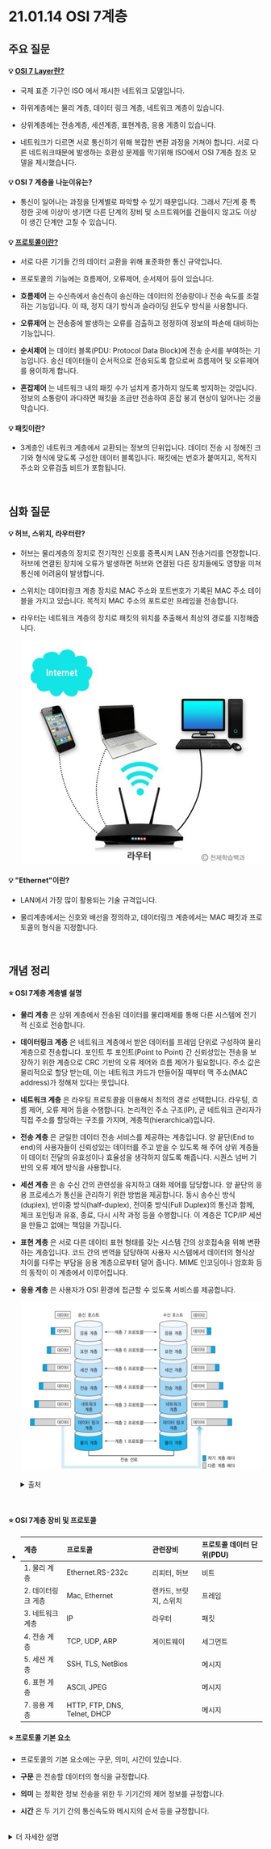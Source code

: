 # 21.01.14 OSI 7계층

## 주요 질문

#### 💡 [OSI 7 Layer란?](#⭐-osi-7계층-계층별-설명)
   * 국제 표준 기구인 ISO 에서 제시한 네트워크 모델입니다.

* 하위계층에는 물리 계층, 데이터 링크 계층, 네트워크 계층이 있습니다.

* 상위계층에는 전송계층, 세션계층, 표현계층, 응용 게층이 있습니다. 

* 네트워크가 다르면 서로 통신하기 위해 복잡한 변환 과정을 거쳐야 합니다.
서로 다른 네트워크때문에 발생하는 호환성 문제를 막기위해 ISO에서 OSI 7계층 참조 모델을 제시했습니다.

   
#### 💡 OSI 7 계층을 나눈이유는?
   * 통신이 일어나는 과정을 단계별로 파악할 수 있기 때문입니다.
그래서 7단계 중 특정한 곳에 이상이 생기면 다른 단계의 장비 및 소프트웨어를 건들이지 않고도 이상이 생긴 단계만 고칠 수 있습니다.
   

#### 💡 [프로토콜이란?](#프로토콜-기본-요소)
   * 서로 다른 기기들 간의 데이터 교환을 위해 표준화한 통신 규약입니다.

* 프로토콜의 기능에는 흐름제어, 오류제어, 순서제어 등이 있습니다.

* __흐름제어__ 는 수신측에서 송신측이 송신하는 데이터의 전송량이나 전송 속도를 조절하는 기능입니다. 
이 때, 정지 대기 방식과 슬라이딩 윈도우 방식을 사용합니다.

* __오류제어__ 는 전송중에 발생하는 오류를 검출하고 정정하여 정보의 파손에 대비하는 기능입니다.

* __순서제어__ 는 데이터 블록(PDU: Protocol Data Block)에 전송 순서를 부여하는 기능입니다.
송신 데이터들이 순서적으로 전송되도록 함으로써 흐름제어 및 오류제어를 용이하게 합니다.

* __혼잡제어__ 는 네트워크 내의 패킷 수가 넘치게 증가하지 않도록 방지하는 것입니다.
정보의 소통량이 과다하면 패킷을 조금만 전송하여 혼잡 붕괴 현상이 일어나는 것을 막습니다.

#### 💡 패킷이란?
   * 3계층인 네트워크 계층에서 교환되는 정보의 단위입니다.
데이터 전송 시 정해진 크기와 형식에 맞도록 구성한 데이터 블록입니다.
패킷에는 번호가 붙여지고, 목적지 주소와 오류검출 비트가 포함됩니다.
   



<br/>

## 심화 질문

#### 💡 허브, 스위치, 라우터란?
   * 허브는 물리계층의 장치로 전기적인 신호를 증폭시켜 LAN 전송거리를 연장합니다.
   허브에 연결된 장치에 오류가 발생하면 허브와 연결된 다른 장치들에도 영향을 미쳐 통신에 어려움이 발생합니다.
   * 스위치는 데이터링크 계층 장치로 MAC 주소와 포트번호가 기록된 MAC 주소 테이블을 가지고 있습니다.
   목적지 MAC 주소의 포트로만 프레임을 전송합니다.
   * 라우터는 네트워크 계층의 장치로 패킷의 위치를 추출해서 최상의 경로를 지정해줍니다.

     ![라우터](images/router.png)
   
#### 💡 "Ethernet"이란?
   * LAN에서 가장 많이 활용되는 기술 규격입니다. 

* 물리계층에서는 신호와 배선을 정의하고, 데이터링크 계층에서는 MAC 패킷과 프로토콜의 형식을 지정합니다.
   



<br/>

## 개념 정리

#### ⭐ OSI 7계층 계층별 설명
* __물리 계층__ 은 상위 계층에서 전송된 데이터를 물리매체를 통해 다른 시스템에 전기적 신호로 전송합니다. 


* __데이터링크 계층__ 은 네트워크 계층에서 받은 데이터를 프레임 단위로 구성하여 물리 계층으로 전송합니다. 포인트 투 포인트(Point to Point) 간 신뢰성있는 전송을 보장하기 위한 계층으로 CRC 기반의 오류 제어와 흐름 제어가 필요합니다.
주소 값은 물리적으로 할당 받는데, 이는 네트워크 카드가 만들어질 때부터 맥 주소(MAC address)가 정해져 있다는 뜻입니다.


* __네트워크 계층__ 은 라우팅 프로토콜을 이용해서 최적의 경로 선택합니다. 라우팅, 흐름 제어, 오류 제어 등을 수행합니다.
논리적인 주소 구조(IP), 곧 네트워크 관리자가 직접 주소를 할당하는 구조를 가지며, 계층적(hierarchical)입니다.

* __전송 계층__ 은 균일한 데이터 전송 서비스를 제공하는 계층입니다. 양 끝단(End to end)의 사용자들이 신뢰성있는 데이터를 주고 받을 수 있도록 해 주어 상위 계층들이 데이터 전달의 유효성이나 효율성을 생각하지 않도록 해줍니다.
시퀀스 넘버 기반의 오류 제어 방식을 사용합니다.

* __세션 계층__ 은 송 수신 간의 관련성을 유지하고 대화 제어를 담당합니다. 양 끝단의 응용 프로세스가 통신을 관리하기 위한 방법을 제공합니다.
동시 송수신 방식(duplex), 반이중 방식(half-duplex), 전이중 방식(Full Duplex)의 통신과 함께, 체크 포인팅과 유휴, 종료, 다시 시작 과정 등을 수행합니다.
이 계층은 TCP/IP 세션을 만들고 없애는 책임을 가집니다.

* __표현 계층__ 은 서로 다른 데이터 표현 형태를 갖는 시스템 간의 상호접속을 위해 변환하는 계층입니다. 코드 간의 번역을 담당하여 사용자 시스템에서 데이터의 형식상 차이를 다루는 부담을 응용 계층으로부터 덜어 줍니다.
MIME 인코딩이나 암호화 등의 동작이 이 계층에서 이루어집니다.

* __응용 계층__ 은 사용자가 OSI 환경에 접근할 수 있도록 서비스를 제공합니다.


   ![osi 7계층](images/osi2.png)
   <details markdown="1">
    <summary>출처</summary>
      * https://www.crocus.co.kr/1102<br/>
      * https://blog.naver.com/haeri056/220805367585
  </details>

<br/>


#### ⭐ OSI 7계층 장비 및 프로토콜
   * |계층|프로토콜|관련장비|프로토콜 데이터 단위(PDU)|
      |---|---|---|---|
      |1. 물리 계층|Ethernet.RS-232c|리피터, 허브|비트|
      |2. 데이터링크 게층|Mac, Ethernet|랜카드, 브릿지, 스위치|프레임|
      |3. 네트워크 계층|IP|라우터|패킷|
      |4. 전송 계층|TCP, UDP, ARP|게이트웨이|세그먼트|
      |5. 세션 계층|SSH, TLS, NetBios||메시지|
      |6. 표현 게층|ASCII, JPEG||메시지|
      |7. 응용 계층|HTTP, FTP, DNS, Telnet, DHCP||메시지|


#### ⭐ 프로토콜 기본 요소
   * 프로토콜의 기본 요소에는 구문, 의미, 시간이 있습니다.

* __구문__ 은 전송할 데이터의 형식을 규정합니다.

* __의미__ 는 정확한 정보 전송을 위한 두 기기간의 제어 정보를 규정합니다.

* __시간__ 은 두 기기 간의 통신속도와 메시지의 순서 등을 규정합니다.


<br/>
   <details markdown="1">
    <summary>더 자세한 설명</summary>
      * https://www.notion.so/NETWORK-OSI-7-a228be5e05f54f5a8985cd0e820249c6<br/>
      * https://github.com/WeareSoft/tech-interview/blob/master/contents/network.md#osi-7%EA%B3%84%EC%B8%B5<br/>
    
    
  </details>